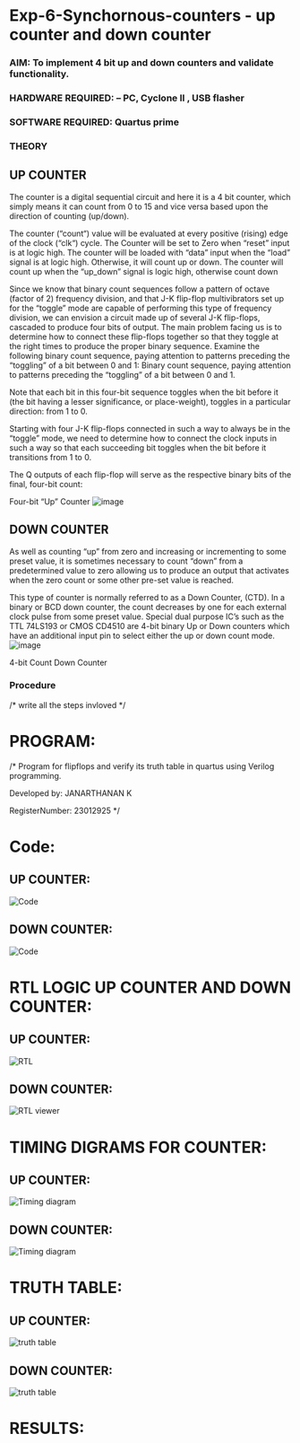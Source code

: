 # Exp-6-Synchornous-counters - up counter and down counter 
### AIM: To implement 4 bit up and down counters and validate  functionality.
### HARDWARE REQUIRED:  – PC, Cyclone II , USB flasher
### SOFTWARE REQUIRED:   Quartus prime
### THEORY 

## UP COUNTER 
The counter is a digital sequential circuit and here it is a 4 bit counter, which simply means it can count from 0 to 15 and vice versa based upon the direction of counting (up/down). 

The counter (“count“) value will be evaluated at every positive (rising) edge of the clock (“clk“) cycle.
The Counter will be set to Zero when “reset” input is at logic high.
The counter will be loaded with “data” input when the “load” signal is at logic high. Otherwise, it will count up or down.
The counter will count up when the “up_down” signal is logic high, otherwise count down

Since we know that binary count sequences follow a pattern of octave (factor of 2) frequency division, and that J-K flip-flop multivibrators set up for the “toggle” mode are capable of performing this type of frequency division, we can envision a circuit made up of several J-K flip-flops, cascaded to produce four bits of output.
The main problem facing us is to determine how to connect these flip-flops together so that they toggle at the right times to produce the proper binary sequence.
Examine the following binary count sequence, paying attention to patterns preceding the “toggling” of a bit between 0 and 1:
Binary count sequence, paying attention to patterns preceding the “toggling” of a bit between 0 and 1.

Note that each bit in this four-bit sequence toggles when the bit before it (the bit having a lesser significance, or place-weight), toggles in a particular direction: from 1 to 0.



 
 

Starting with four J-K flip-flops connected in such a way to always be in the “toggle” mode, we need to determine how to connect the clock inputs in such a way so that each succeeding bit toggles when the bit before it transitions from 1 to 0.

The Q outputs of each flip-flop will serve as the respective binary bits of the final, four-bit count:

 
 

Four-bit “Up” Counter
![image](https://user-images.githubusercontent.com/36288975/169644758-b2f4339d-9532-40c5-af40-8f4f8c942e2c.png)



## DOWN COUNTER 

As well as counting “up” from zero and increasing or incrementing to some preset value, it is sometimes necessary to count “down” from a predetermined value to zero allowing us to produce an output that activates when the zero count or some other pre-set value is reached.

This type of counter is normally referred to as a Down Counter, (CTD). In a binary or BCD down counter, the count decreases by one for each external clock pulse from some preset value. Special dual purpose IC’s such as the TTL 74LS193 or CMOS CD4510 are 4-bit binary Up or Down counters which have an additional input pin to select either the up or down count mode.
![image](https://user-images.githubusercontent.com/36288975/169644844-1a14e123-7228-4ed8-81a9-eb937dff4ac8.png)


4-bit Count Down Counter
### Procedure
/* write all the steps invloved */



# PROGRAM: 
/*
Program for flipflops  and verify its truth table in quartus using Verilog programming.

Developed by: JANARTHANAN K

RegisterNumber:  23012925
*/

# Code:

## UP COUNTER:

![Code](https://github.com/23012925/Exp-7-Synchornous-counters-/assets/150931013/e786870b-ac89-4745-89ad-5756a354499d)

## DOWN COUNTER:

![Code](https://github.com/23012925/Exp-7-Synchornous-counters-/assets/150931013/096d0985-22d5-41e3-b755-034579be7f2c)



# RTL LOGIC UP COUNTER AND DOWN COUNTER:  

## UP COUNTER:

![RTL](https://github.com/23012925/Exp-7-Synchornous-counters-/assets/150931013/b2d3d5d8-7bc8-4468-9fa2-1194db580e22)

## DOWN COUNTER:

![RTL viewer](https://github.com/23012925/Exp-7-Synchornous-counters-/assets/150931013/ff853a95-9dea-41ca-b2c5-a69d5216a32b)



# TIMING DIGRAMS FOR COUNTER:  

## UP COUNTER:

![Timing diagram](https://github.com/23012925/Exp-7-Synchornous-counters-/assets/150931013/8da85821-2064-4697-9cee-0bfd7c2b303e)

## DOWN COUNTER:

![Timing diagram](https://github.com/23012925/Exp-7-Synchornous-counters-/assets/150931013/a8943821-fbd5-4087-9dd9-75ce3191bfd4)



# TRUTH TABLE: 

## UP COUNTER:

![truth table](https://github.com/23012925/Exp-7-Synchornous-counters-/assets/150931013/4ca5dd47-1cae-41e9-8714-a61991e7927c)

## DOWN COUNTER:

![truth table](https://github.com/23012925/Exp-7-Synchornous-counters-/assets/150931013/45a042a6-0354-4a7c-8647-b57a13424ccc)


# RESULTS: 



